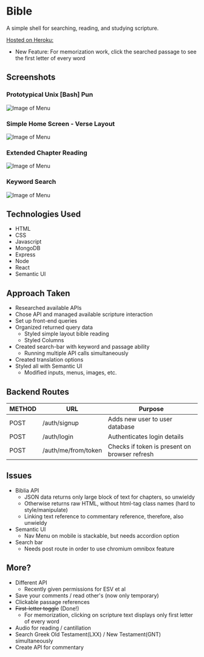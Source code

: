 # Bible
A simple shell for searching, reading, and studying scripture.

[Hosted on Heroku:](https://biblebash.herokuapp.com/ "BibleBash")
* New Feature: For memorization work, click the searched passage to see the first letter of every word

## Screenshots
### Prototypical Unix [Bash] Pun
![Image of Menu](https://freekev.github.io/assets/BBCLI.png)
### Simple Home Screen - Verse Layout
![Image of Menu](https://freekev.github.io/assets/BB2Simp.png)
### Extended Chapter Reading
![Image of Menu](https://freekev.github.io/assets/BB2Greek.png)
### Keyword Search  
![Image of Menu](https://freekev.github.io/assets/BB2Search.png)

## Technologies Used
* HTML
* CSS
* Javascript
* MongoDB
* Express
* Node
* React
* Semantic UI

## Approach Taken
* Researched available APIs
* Chose API and managed available scripture interaction
* Set up front-end queries
* Organized returned query data
  - Styled simple layout bible reading
  - Styled Columns
* Created search-bar with keyword and passage ability
  - Running multiple API calls simultaneously
* Created translation options
* Styled all with Semantic UI
  - Modified inputs, menus, images, etc.

## Backend Routes
METHOD | URL | Purpose
--- | --- | ---
POST | /auth/signup | Adds new user to user database
POST | /auth/login | Authenticates login details
POST | /auth/me/from/token | Checks if token is present on browser refresh

## Issues
* Biblia API
  - JSON data returns only large block of text for chapters, so unwieldy
  - Otherwise returns raw HTML, without html-tag class names (hard to style/manipulate)
  - Linking text reference to commentary reference, therefore, also unwieldy
* Semantic UI
  - Nav Menu on mobile is stackable, but needs accordion option
* Search bar
  - Needs post route in order to use chromium omnibox feature

## More?
* Different API  
  - Recently given permissions for ESV et al
* Save your comments / read other's (now only temporary)
* Clickable passage references
* ~~First-letter toggle~~ (Done!)
  - For memorization, clicking on scripture text displays only first letter of every word
* Audio for reading / cantillation
* Search Greek Old Testament(LXX) / New Testament(GNT) simultaneously
* Create API for commentary
